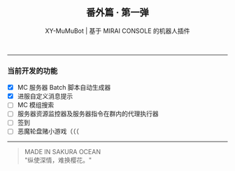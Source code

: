 <h2 align="center"> 番外篇 · 第一弹 </h2>
<p align="center"> XY-MuMuBot | 基于 MIRAI CONSOLE 的机器人插件 </p>

<div align="center">
    <img src="https://img.shields.io/badge/Kotlin-1.9.22-gray?style=flat&labelColor=purple" alt=""/>
    <img src="https://img.shields.io/badge/Mirai_Console-2.16.0-gray?style=flat&labelColor=blue" alt=""/>
    <img src="https://img.shields.io/badge/Release-SakuraOcean_V1-gray?style=flat&labelColor=pink" alt=""/>
    <img src="https://img.shields.io/badge/DEV-0.0.1-gray?style=flat&labelColor=red" alt=""/>
</div>






---
### 当前开发的功能

* [x] MC 服务器 Batch 脚本自动生成器
* [x] 进服自定义消息提示
* [ ] MC 模组搜索
* [ ] 服务器资源监控器及服务器指令在群内的代理执行器
* [ ] 签到
* [ ] 恶魔轮盘赌小游戏（（（

---
> MADE IN SAKURA OCEAN  
> "纵使深情，难换樱花。"  

